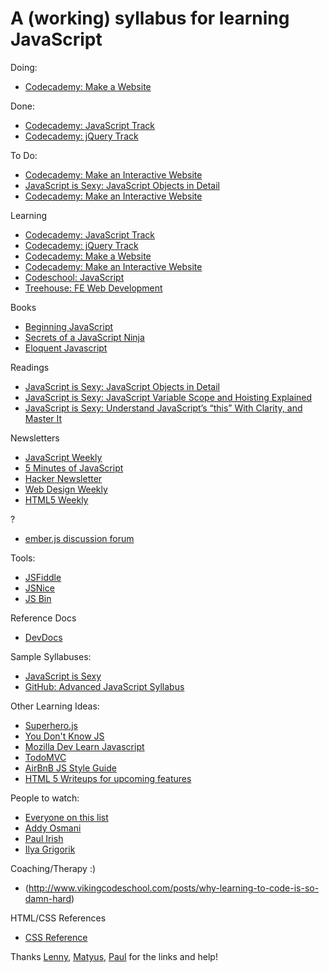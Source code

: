 A (working) syllabus for learning JavaScript
============================================

Doing:
+ [Codecademy: Make a Website](http://www.codecademy.com/skills/make-a-website)


Done:
+ [Codecademy: JavaScript Track](http://www.codecademy.com/en/tracks/javascript)
+ [Codecademy: jQuery Track](http://www.codecademy.com/en/tracks/jquery)

To Do:
+ [Codecademy: Make an Interactive Website](http://www.codecademy.com/skills/make-an-interactive-website)
+ [JavaScript is Sexy: JavaScript Objects in Detail](http://javascriptissexy.com/javascript-objects-in-detail/)
+ [Codecademy: Make an Interactive Website](http://www.codecademy.com/skills/make-an-interactive-website)


Learning
+ [Codecademy: JavaScript Track](http://www.codecademy.com/en/tracks/javascript)
+ [Codecademy: jQuery Track](http://www.codecademy.com/en/tracks/jquery)
+ [Codecademy: Make a Website](http://www.codecademy.com/skills/make-a-website)
+ [Codecademy: Make an Interactive Website](http://www.codecademy.com/skills/make-an-interactive-website)
+ [Codeschool: JavaScript](https://www.codeschool.com/paths/javascript)
+ [Treehouse: FE Web Development](http://teamtreehouse.com/tracks/front-end-web-development)

Books
+ [Beginning JavaScript](http://www.amazon.com/gp/product/0470525932/ref=as_li_tl?ie=UTF8&camp=1789&creative=9325&creativeASIN=0470525932&linkCode=as2&tag=interhaptic-20&linkId=DMQK6I7WC6V34B77)
+ [Secrets of a JavaScript Ninja](http://www.manning.com/resig/)
+ [Eloquent Javascript](http://eloquentjavascript.net/)

Readings
+ [JavaScript is Sexy: JavaScript Objects in Detail](http://javascriptissexy.com/javascript-objects-in-detail/)
+ [JavaScript is Sexy: JavaScript Variable Scope and Hoisting Explained](http://javascriptissexy.com/javascript-variable-scope-and-hoisting-explained/)
+ [JavaScript is Sexy: Understand JavaScript’s “this” With Clarity, and Master It](http://javascriptissexy.com/understand-javascripts-this-with-clarity-and-master-it/)

Newsletters
+ [JavaScript Weekly](http://javascriptweekly.com/)
+ [5 Minutes of JavaScript](http://us7.campaign-archive2.com/?u=b9a8d14c0dcb1dab9fa67a13a&id=ce78483100&e=34c6c1d648)
+ [Hacker Newsletter](http://us1.campaign-archive2.com/?u=faa8eb4ef3a111cef92c4f3d4&id=24c670da8a&e=3a4f95db13)
+ [Web Design Weekly](http://email.jakebresnehan.com/t/ViewEmail/r/DAFC007623B601522540EF23F30FEDED/EFD0B7DC57BF1D661D419C9787CC9684)
+ [HTML5 Weekly](http://html5weekly.com/issues/173)

?
+ [ember.js discussion forum](http://discuss.emberjs.com/)

Tools:
+ [JSFiddle](http://jsfiddle.net/)
+ [JSNice](http://www.jsnice.org/)
+ [JS Bin](http://jsbin.com/)

Reference Docs
+ [DevDocs](http://devdocs.io/)

Sample Syllabuses:
+ [JavaScript is Sexy](http://javascriptissexy.com/how-to-learn-javascript-properly/)
+ [GitHub: Advanced JavaScript Syllabus](https://github.com/advanced-js/syllabus)

Other Learning Ideas:
+ [Superhero.js](http://superherojs.com/)
+ [You Don't Know JS](https://github.com/getify/You-Dont-Know-JS)
+ [Mozilla Dev Learn Javascript](https://developer.mozilla.org/en-US/Learn/JavaScript)
+ [TodoMVC](http://todomvc.com/)
+ [AirBnB JS Style Guide](https://github.com/airbnb/javascript)
+ [HTML 5 Writeups for upcoming features](http://www.html5rocks.com/)

People to watch:
+ [Everyone on this list](https://developers.google.com/web/fundamentals/resources/contributors/index)
+ [Addy Osmani](https://twitter.com/addyosmani)
+ [Paul Irish](https://twitter.com/paul_irish)
+ [Ilya Grigorik](https://twitter.com/igrigorik)

Coaching/Therapy :)
+ (http://www.vikingcodeschool.com/posts/why-learning-to-code-is-so-damn-hard)

HTML/CSS References
+ [CSS Reference](http://tympanus.net/codrops/css_reference/)


Thanks [Lenny](https://twitter.com/rememberlenny), [Matyus](https://twitter.com/mmatyus), [Paul](https://twitter.com/paul_asjes) for the links and help!
